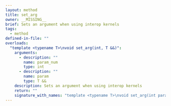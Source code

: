 ```yaml
---
layout: method
title: set_arg
owner: __MISSING__
brief: Sets an argument when using interop kernels
tags:
  - method
defined-in-file: ""
overloads:
  "template <typename T>\nvoid set_arg(int, T &&)":
    arguments:
      - description: ""
        name: param_num
        type: int
      - description: ""
        name: param
        type: T &&
    description: Sets an argument when using interop kernels
    return: ""
    signature_with_names: "template <typename T>\nvoid set_arg(int param_num, T && param)"
---
```

